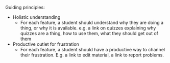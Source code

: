 Guiding principles:

* Holistic understanding
  * For each feature, a student should understand why they are doing a thing, or why it is available. e.g. a link on quizzes explaining why quizzes are a thing, how to use them, what they should get out of them
* Productive outlet for frustration
  * For each feature, a student should have a productive way to channel their frustration. E.g. a link to edit material, a link to report problems.
